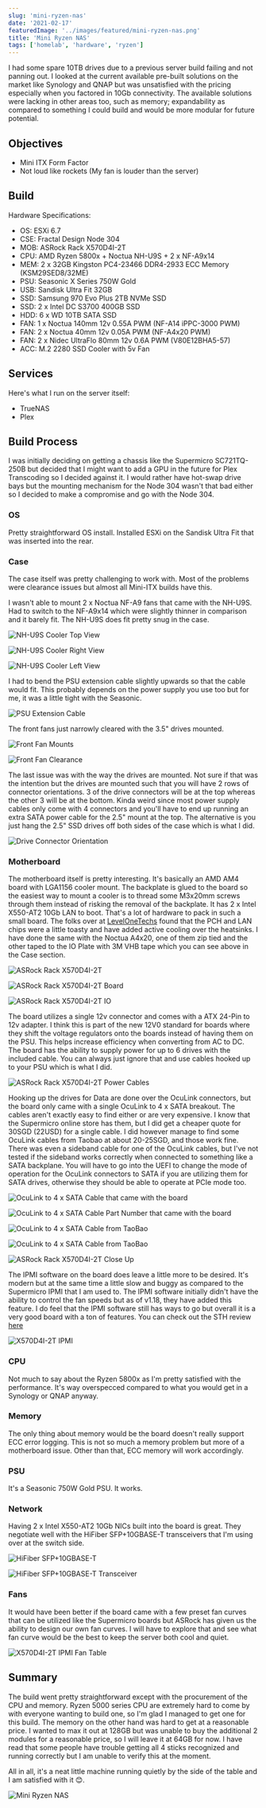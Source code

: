 ```yaml
---
slug: 'mini-ryzen-nas'
date: '2021-02-17'
featuredImage: '../images/featured/mini-ryzen-nas.png'
title: 'Mini Ryzen NAS'
tags: ['homelab', 'hardware', 'ryzen']
---
```


I had some spare 10TB drives due to a previous server build failing and not panning out. I looked at the current available pre-built solutions on the market like Synology and QNAP but was unsatisfied with the pricing especially when you factored in 10Gb connectivity. The available solutions were lacking in other areas too, such as memory; expandability as compared to something I could build and would be more modular for future potential.

## Objectives

- Mini ITX Form Factor
- Not loud like rockets (My fan is louder than the server)

## Build

Hardware Specifications:

- OS: ESXi 6.7
- CSE: Fractal Design Node 304
- MOB: ASRock Rack X570D4I-2T
- CPU: AMD Ryzen 5800x + Noctua NH-U9S + 2 x NF-A9x14
- MEM: 2 x 32GB Kingston PC4-23466 DDR4-2933 ECC Memory (KSM29SED8/32ME)
- PSU: Seasonic X Series 750W Gold
- USB: Sandisk Ultra Fit 32GB
- SSD: Samsung 970 Evo Plus 2TB NVMe SSD
- SSD: 2 x Intel DC S3700 400GB SSD
- HDD: 6 x WD 10TB SATA SSD
- FAN: 1 x Noctua 140mm 12v 0.55A PWM (NF-A14 iPPC-3000 PWM)
- FAN: 2 x Noctua 40mm 12v 0.05A PWM (NF-A4x20 PWM)
- FAN: 2 x Nidec UltraFlo 80mm 12v 0.6A PWM (V80E12BHA5-57)
- ACC: M.2 2280 SSD Cooler with 5v Fan

## Services

Here's what I run on the server itself:

- TrueNAS
- Plex

## Build Process

I was initially deciding on getting a chassis like the Supermicro SC721TQ-250B but decided that I might want to add a GPU in the future for Plex Transcoding so I decided against it. I would rather have hot-swap drive bays but the mounting mechanism for the Node 304 wasn't that bad either so I decided to make a compromise and go with the Node 304.

### OS

Pretty straightforward OS install. Installed ESXi on the Sandisk Ultra Fit that was inserted into the rear.

### Case

The case itself was pretty challenging to work with. Most of the problems were clearance issues but almost all Mini-ITX builds have this.

I wasn't able to mount 2 x Noctua NF-A9 fans that came with the NH-U9S. Had to switch to the NF-A9x14 which were slightly thinner in comparison and it barely fit. The NH-U9S does fit pretty snug in the case.

![NH-U9S Cooler Top View](../images/posts/mini-ryzen-nas/01.jpg)

![NH-U9S Cooler Right View](../images/posts/mini-ryzen-nas/02.jpg)

![NH-U9S Cooler Left View](../images/posts/mini-ryzen-nas/03.jpg)

I had to bend the PSU extension cable slightly upwards so that the cable would fit. This probably depends on the power supply you use too but for me, it was a little tight with the Seasonic.

![PSU Extension Cable](../images/posts/mini-ryzen-nas/04.jpg)

The front fans just narrowly cleared with the 3.5" drives mounted.

![Front Fan Mounts](../images/posts/mini-ryzen-nas/05.jpg)

![Front Fan Clearance](../images/posts/mini-ryzen-nas/06.jpg)

The last issue was with the way the drives are mounted. Not sure if that was the intention but the drives are mounted such that you will have 2 rows of connector orientations. 3 of the drive connectors will be at the top whereas the other 3 will be at the bottom. Kinda weird since most power supply cables only come with 4 connectors and you'll have to end up running an extra SATA power cable for the 2.5" mount at the top. The alternative is you just hang the 2.5" SSD drives off both sides of the case which is what I did.

![Drive Connector Orientation](../images/posts/mini-ryzen-nas/07.jpg)

### Motherboard

The motherboard itself is pretty interesting. It's basically an AMD AM4 board with LGA1156 cooler mount. The backplate is glued to the board so the easiest way to mount a cooler is to thread some M3x20mm screws through them instead of risking the removal of the backplate. It has 2 x Intel X550-AT2 10Gb LAN to boot. That's a lot of hardware to pack in such a small board. The folks over at [LevelOneTechs](https://forum.level1techs.com/t/asrock-x570d4i-2t/154306) found that the PCH and LAN chips were a little toasty and have added active cooling over the heatsinks. I have done the same with the Noctua A4x20, one of them zip tied and the other taped to the IO Plate with 3M VHB tape which you can see above in the Case section.

![ASRock Rack X570D4I-2T](../images/posts/mini-ryzen-nas/08.jpg)

![ASRock Rack X570D4I-2T Board](../images/posts/mini-ryzen-nas/09.jpg)

![ASRock Rack X570D4I-2T IO](../images/posts/mini-ryzen-nas/10.jpg)

The board utilizes a single 12v connector and comes with a ATX 24-Pin to 12v adapter. I think this is part of the new 12V0 standard for boards where they shift the voltage regulators onto the boards instead of having them on the PSU. This helps increase efficiency when converting from AC to DC. The board has the ability to supply power for up to 6 drives with the included cable. You can always just ignore that and use cables hooked up to your PSU which is what I did.

![ASRock Rack X570D4I-2T Power Cables](../images/posts/mini-ryzen-nas/11.jpg)

Hooking up the drives for Data are done over the OcuLink connectors, but the board only came with a single OcuLink to 4 x SATA breakout. The cables aren't exactly easy to find either or are very expensive. I know that the Supermicro online store has them, but I did get a cheaper quote for 30SGD (22USD) for a single cable. I did however manage to find some OcuLink cables from Taobao at about 20-25SGD, and those work fine. There was even a sideband cable for one of the OcuLink cables, but I've not tested if the sideband works correctly when connected to something like a SATA backplane. You will have to go into the UEFI to change the mode of operation for the OcuLink connectors to SATA if you are utilizing them for SATA drives, otherwise they should be able to operate at PCIe mode too.

![OcuLink to 4 x SATA Cable that came with the board](../images/posts/mini-ryzen-nas/12.jpg)

![OcuLink to 4 x SATA Cable Part Number that came with the board](../images/posts/mini-ryzen-nas/13.jpg)

![OcuLink to 4 x SATA Cable from TaoBao](../images/posts/mini-ryzen-nas/14.jpg)

![OcuLink to 4 x SATA Cable from TaoBao](../images/posts/mini-ryzen-nas/15.jpg)

![ASRock Rack X570D4I-2T Close Up](../images/posts/mini-ryzen-nas/16.jpg)

The IPMI software on the board does leave a little more to be desired. It's modern but at the same time a little slow and buggy as compared to the Supermicro IPMI that I am used to. The IPMI software initially didn't have the ability to control the fan speeds but as of v1.18, they have added this feature. I do feel that the IPMI software still has ways to go but overall it is a very good board with a ton of features. You can check out the STH review [here](https://www.servethehome.com/asrock-rack-x570d4i-2t-amd-ryzen-server-in-mitx/)

![X570D4I-2T IPMI](../images/posts/mini-ryzen-nas/17.png)

### CPU

Not much to say about the Ryzen 5800x as I'm pretty satisfied with the performance. It's way overspecced compared to what you would get in a Synology or QNAP anyway.

### Memory

The only thing about memory would be the board doesn't really support ECC error logging. This is not so much a memory problem but more of a motherboard issue. Other than that, ECC memory will work accordingly.

### PSU

It's a Seasonic 750W Gold PSU. It works.

### Network

Having 2 x Intel X550-AT2 10Gb NICs built into the board is great. They negotiate well with the HiFiber SFP+10GBASE-T transceivers that I'm using over at the switch side.

![HiFiber SFP+10GBASE-T](../images/posts/mini-ryzen-nas/18.jpg)

![HiFiber SFP+10GBASE-T Transceiver](../images/posts/mini-ryzen-nas/19.jpg)

### Fans

It would have been better if the board came with a few preset fan curves that can be utilized like the Supermicro boards but ASRock has given us the ability to design our own fan curves. I will have to explore that and see what fan curve would be the best to keep the server both cool and quiet.

![X570D4I-2T IPMI Fan Table](../images/posts/mini-ryzen-nas/20.png)

## Summary

The build went pretty straightforward except with the procurement of the CPU and memory. Ryzen 5000 series CPU are extremely hard to come by with everyone wanting to build one, so I'm glad I managed to get one for this build. The memory on the other hand was hard to get at a reasonable price. I wanted to max it out at 128GB but was unable to buy the additional 2 modules for a reasonable price, so I will leave it at 64GB for now. I have read that some people have trouble getting all 4 sticks recognized and running correctly but I am unable to verify this at the moment.

All in all, it's a neat little machine running quietly by the side of the table and I am satisfied with it 😊.

![Mini Ryzen NAS](../images/posts/mini-ryzen-nas/21.jpg)
